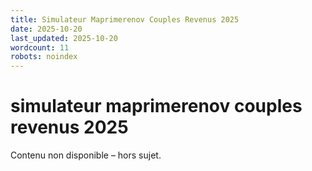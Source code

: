 ```yaml
---
title: Simulateur Maprimerenov Couples Revenus 2025
date: 2025-10-20
last_updated: 2025-10-20
wordcount: 11
robots: noindex
---
```


# simulateur maprimerenov couples revenus 2025

Contenu non disponible – hors sujet.